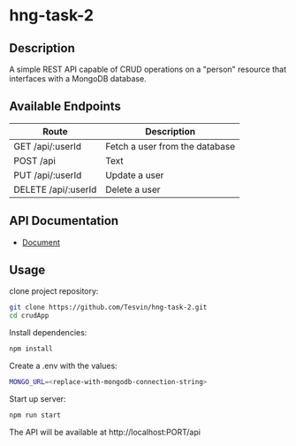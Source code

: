 # hng-task-2
## Description
A simple REST API capable of CRUD operations on a "person" resource that interfaces with a MongoDB database.
## Available Endpoints
| Route      | Description |
| ----------- | ----------- |
| GET /api/:userId	     | Fetch a user from the database |
| POST /api   | Text        | Create a new user |
| PUT /api/:userId	| Update a user |
| DELETE /api/:userId	| Delete a user |
## API Documentation
- [Document](https://github.com/Tesvin/hng-task-2/blob/main/DOCUMENTATION.md)
## Usage
clone project repository:
```bash
git clone https://github.com/Tesvin/hng-task-2.git
cd crudApp
```
Install dependencies:
```bash
npm install
```
Create a .env with the values:
```bash
MONGO_URL=<replace-with-mongodb-connection-string>
```

Start up server:

```bash
npm run start
```

The API will be available at http://localhost:PORT/api
